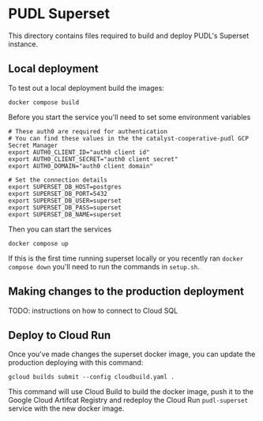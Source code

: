 # PUDL Superset
This directory contains files required to build and deploy PUDL's Superset instance.

## Local deployment
To test out a local deployment build the images:

```
docker compose build
```

Before you start the service you'll need to set some environment variables

```
# These auth0 are required for authentication
# You can find these values in the the catalyst-cooperative-pudl GCP Secret Manager
export AUTH0_CLIENT_ID="auth0 client id"
export AUTH0_CLIENT_SECRET="auth0 client secret"
export AUTH0_DOMAIN="auth0 client domain"

# Set the connection details
export SUPERSET_DB_HOST=postgres
export SUPERSET_DB_PORT=5432
export SUPERSET_DB_USER=superset
export SUPERSET_DB_PASS=superset
export SUPERSET_DB_NAME=superset
```

Then you can start the services

```
docker compose up
```

If this is the first time running superset locally or you recently ran `docker compose down` you'll need to run the commands in `setup.sh`.

## Making changes to the production deployment
TODO: instructions on how to connect to Cloud SQL

## Deploy to Cloud Run
Once you've made changes the superset docker image, you can update the production deploying with this command:

```
gcloud builds submit --config cloudbuild.yaml .
```

This command will use Cloud Build to build the docker image, push it to the Google Cloud Artifcat Registry and redeploy the Cloud Run `pudl-superset` service with the new docker image.
